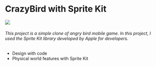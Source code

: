 # CrazyBird with Sprite Kit

![](https://www.stickpng.com/assets/thumbs/584c69846e7d5809d2fa6366.png)

###### This project is a simple clone of angry bird mobile game. In this project, I used the Sprite Kit library developed by Apple for developers.

- Design with code
- Physical world features with Sprite Kit
